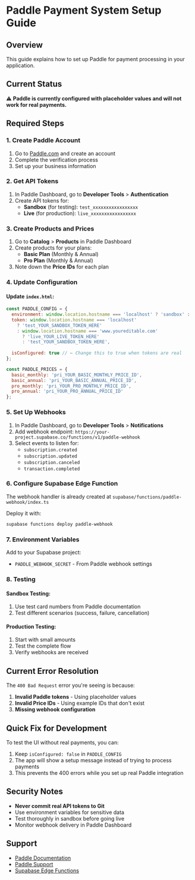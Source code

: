 # Paddle Payment System Setup Guide

## Overview
This guide explains how to set up Paddle for payment processing in your application.

## Current Status
⚠️ **Paddle is currently configured with placeholder values and will not work for real payments.**

## Required Steps

### 1. Create Paddle Account
1. Go to [Paddle.com](https://paddle.com) and create an account
2. Complete the verification process
3. Set up your business information

### 2. Get API Tokens
1. In Paddle Dashboard, go to **Developer Tools** > **Authentication**
2. Create API tokens for:
   - **Sandbox** (for testing): `test_xxxxxxxxxxxxxxxxx`
   - **Live** (for production): `live_xxxxxxxxxxxxxxxxx`

### 3. Create Products and Prices
1. Go to **Catalog** > **Products** in Paddle Dashboard
2. Create products for your plans:
   - **Basic Plan** (Monthly & Annual)
   - **Pro Plan** (Monthly & Annual)
3. Note down the **Price IDs** for each plan

### 4. Update Configuration

#### Update `index.html`:
```javascript
const PADDLE_CONFIG = {
  environment: window.location.hostname === 'localhost' ? 'sandbox' : 'production',
  token: window.location.hostname === 'localhost' 
    ? 'test_YOUR_SANDBOX_TOKEN_HERE'
    : window.location.hostname === 'www.youreditable.com'
      ? 'live_YOUR_LIVE_TOKEN_HERE'
      : 'test_YOUR_SANDBOX_TOKEN_HERE',
  
  isConfigured: true // ← Change this to true when tokens are real
};

const PADDLE_PRICES = {
  basic_monthly: 'pri_YOUR_BASIC_MONTHLY_PRICE_ID',
  basic_annual: 'pri_YOUR_BASIC_ANNUAL_PRICE_ID', 
  pro_monthly: 'pri_YOUR_PRO_MONTHLY_PRICE_ID',
  pro_annual: 'pri_YOUR_PRO_ANNUAL_PRICE_ID'
};
```

### 5. Set Up Webhooks
1. In Paddle Dashboard, go to **Developer Tools** > **Notifications**
2. Add webhook endpoint: `https://your-project.supabase.co/functions/v1/paddle-webhook`
3. Select events to listen for:
   - `subscription.created`
   - `subscription.updated`
   - `subscription.canceled`
   - `transaction.completed`

### 6. Configure Supabase Edge Function
The webhook handler is already created at `supabase/functions/paddle-webhook/index.ts`

Deploy it with:
```bash
supabase functions deploy paddle-webhook
```

### 7. Environment Variables
Add to your Supabase project:
- `PADDLE_WEBHOOK_SECRET` - From Paddle webhook settings

### 8. Testing

#### Sandbox Testing:
1. Use test card numbers from Paddle documentation
2. Test different scenarios (success, failure, cancellation)

#### Production Testing:
1. Start with small amounts
2. Test the complete flow
3. Verify webhooks are received

## Current Error Resolution

The `400 Bad Request` error you're seeing is because:
1. **Invalid Paddle tokens** - Using placeholder values
2. **Invalid Price IDs** - Using example IDs that don't exist
3. **Missing webhook configuration**

## Quick Fix for Development

To test the UI without real payments, you can:
1. Keep `isConfigured: false` in `PADDLE_CONFIG`
2. The app will show a setup message instead of trying to process payments
3. This prevents the 400 errors while you set up real Paddle integration

## Security Notes

- **Never commit real API tokens to Git**
- Use environment variables for sensitive data
- Test thoroughly in sandbox before going live
- Monitor webhook delivery in Paddle Dashboard

## Support

- [Paddle Documentation](https://developer.paddle.com/)
- [Paddle Support](https://paddle.com/support/)
- [Supabase Edge Functions](https://supabase.com/docs/guides/functions)